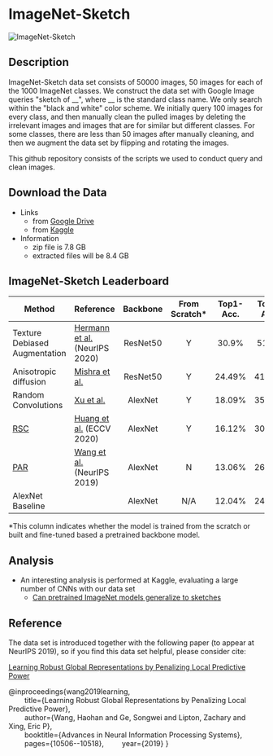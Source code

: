 # ImageNet-Sketch

![ImageNet-Sketch](imagenet_sketch.jpg "ImageNet Sketch")

## Description

ImageNet-Sketch data set consists of 50000 images, 50 images for each of the 1000 ImageNet classes. 
We construct the data set with Google Image queries "sketch of \_\_", where \_\_ is the standard class name. 
We only search within the "black and white" color scheme.
We initially query 100 images for every class, and then manually clean the pulled images by deleting the irrelevant images and images that are for similar but different classes. 
For some classes, there are less than 50 images after manually cleaning, 
and then we augment the data set by flipping and rotating the images. 

This github repository consists of the scripts we used to conduct query and clean images. 

## Download the Data 

 - Links
     - from [Google Drive](https://drive.google.com/open?id=1Mj0i5HBthqH1p_yeXzsg22gZduvgoNeA)
     - from [Kaggle](https://www.kaggle.com/wanghaohan/imagenetsketch)
 - Information
     - zip file is 7.8 GB
     - extracted files will be 8.4 GB

## ImageNet-Sketch Leaderboard

|            Method                 |                                 Reference                  |   Backbone  |     From Scratch*    |   Top1-Acc.    |      Top5-Acc. |
|-----------------------------------|---------------------------------------------------------------|:-------:|:-------:| :-------:| :-------:|
| Texture Debiased Augmentation | [Hermann et al.](https://proceedings.neurips.cc/paper/2020/hash/db5f9f42a7157abe65bb145000b5871a-Abstract.html) (NeurIPS 2020) | ResNet50 | Y | 30.9%  |  51.4%
| Anisotropic diffusion | [Mishra et al.](https://arxiv.org/abs/2011.01901) | ResNet50 | Y | 24.49%   |  41.81%
| Random Convolutions | [Xu et al.](https://arxiv.org/abs/2007.13003) | AlexNet | Y | 18.09%   |  35.40%
| [RSC](https://github.com/DeLightCMU/RSC) | [Huang et al.](https://arxiv.org/abs/2007.02454) (ECCV 2020) | AlexNet | Y | 16.12%   |  30.78%
| [PAR](https://github.com/HaohanWang/PAR_experiments) | [Wang et al.](https://arxiv.org/abs/1905.13549) (NeurIPS 2019) | AlexNet | N | 13.06%   |  26.27%
| AlexNet Baseline                  |                                                               | AlexNet    | N/A | 12.04%   | 24.80%

*This column indicates whether the model is trained from the scratch or built and fine-tuned based a pretrained backbone model.

## Analysis 

 - An interesting analysis is performed at Kaggle, evaluating a large number of CNNs with our data set
     - [Can pretrained ImageNet models generalize to sketches](https://www.kaggle.com/rwightman/generalization-to-imagenet-sketch)

## Reference

The data set is introduced together with the following paper (to appear at NeurIPS 2019), so if you find this data set helpful, please consider cite: 
    
   [Learning Robust Global Representations by Penalizing Local Predictive Power](https://arxiv.org/abs/1905.13549)
   
@inproceedings{wang2019learning,  
&nbsp;&nbsp;&nbsp;&nbsp;&nbsp;&nbsp;&nbsp;&nbsp;title={Learning Robust Global Representations by Penalizing Local Predictive Power},  
&nbsp;&nbsp;&nbsp;&nbsp;&nbsp;&nbsp;&nbsp;&nbsp;author={Wang, Haohan and Ge, Songwei and Lipton, Zachary and Xing, Eric P},  
&nbsp;&nbsp;&nbsp;&nbsp;&nbsp;&nbsp;&nbsp;&nbsp;booktitle={Advances in Neural Information Processing Systems},
&nbsp;&nbsp;&nbsp;&nbsp;&nbsp;&nbsp;&nbsp;&nbsp;pages={10506--10518},
&nbsp;&nbsp;&nbsp;&nbsp;&nbsp;&nbsp;&nbsp;&nbsp;year={2019}
}
